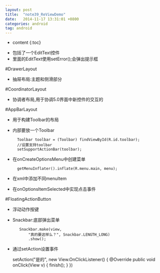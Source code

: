 ```yaml
---
layout: post
title:  "note39_ReViewDemo"
date:   2014-11-17 13:31:01 +0800
categories: android
tag: android
---
```


* content
{:toc}
- 包括了一个EditText控件
- 里面的EditText使用setError();会弹出提示框

#DrawerLayout
- 抽屉布局:主题和侧滑部分

#CoordinatorLayout
- 协调者布局,用于协调5.0界面中新控件的交互的

#AppBarLayout
- 用于构建Toolbar的布局
- 内部要放一个Toolbar

        Toolbar toolbar = (Toolbar) findViewById(R.id.toolbar);
        //设置支持toolbar
        setSupportActionBar(toolbar);
- 在onCreateOptionsMenu中创建菜单

     	getMenuInflater().inflate(R.menu.main, menu);
- 在xml中添加不同menuItem
- 在onOptionsItemSelected中实现点击事件

#FloatingActionButton
- 浮动动作按键
- Snackbar:底部弹出菜单

         Snackbar.make(view,
             "真的要这样么？", Snackbar.LENGTH_LONG)
             .show();

- 通过setAction设置事件

     setAction("是的", new View.OnClickListener() {
                            @Override
                            public void onClick(View v) {
                                finish();
                            }
                        })

